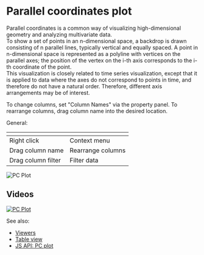 <!-- TITLE: Parallel coordinates plot -->
<!-- SUBTITLE: -->

# Parallel coordinates plot

Parallel coordinates is a common way of visualizing high-dimensional geometry and analyzing multivariate data.  
To show a set of points in an n-dimensional space, a backdrop is drawn consisting of n parallel lines, typically
vertical and equally spaced. A point in n-dimensional space is represented as a polyline with vertices on the parallel
axes; the position of the vertex on the i-th axis corresponds to the i-th coordinate of the point.  
This visualization is closely related to time series visualization, except that it is applied to data where the axes do
not correspond to points in time, and therefore do not have a natural order. Therefore, different axis arrangements may
be of interest.

To change columns, set "Column Names" via the property panel. To rearrange columns, drag column name into the desired
location.

General:

| []()                  |                 |
|-----------------------|-----------------|
| Right click           | Context menu    |
| Drag column name      | Rearrange columns |
| Drag column filter    | Filter data     |

![PC Plot](../../uploads/gifs/pc-plot.gif "PC Plot")

## Videos

[![PC Plot](../../uploads/youtube/visualizations2.png "Open on Youtube")](https://www.youtube.com/watch?v=7MBXWzdC0-I&t=1798s)

See also:

* [Viewers](../viewers.md)
* [Table view](../../overview/table-view.md)
* [JS API: PC plot](https://public.datagrok.ai/js/samples/ui/viewers/types/pc-plot)
